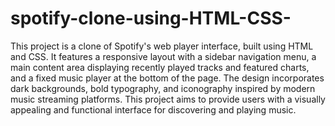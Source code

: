 # spotify-clone-using-HTML-CSS-
This project is a clone of Spotify's web player interface, built using HTML and CSS. It features a responsive layout with a sidebar navigation menu, a main content area displaying recently played tracks and featured charts, and a fixed music player at the bottom of the page. The design incorporates dark backgrounds, bold typography, and iconography inspired by modern music streaming platforms. This project aims to provide users with a visually appealing and functional interface for discovering and playing music.